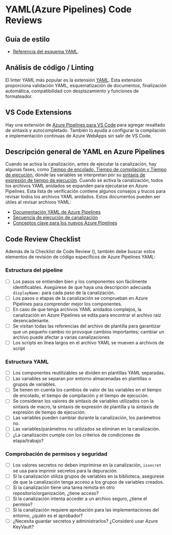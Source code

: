# YAML(Azure Pipelines) Code Reviews

## Guía de estilo

* [Referencia del esquema YAML](https://docs.microsoft.com/en-us/azure/devops/pipelines/yaml-schema/?view=azure-pipelines&tabs=schema%2Cparameter-schema&viewFallbackFrom=azure-devops).

## Análisis de código / Linting

El linter YAML más popular es la extensión [YAML](https://marketplace.visualstudio.com/items?itemName=redhat.vscode-yaml). Esta extensión proporciona validación YAML, esquematización de documentos, finalización automática, compatibilidad con desplazamiento y funciones de formateador.

## VS Code Extensions

Hay una extensión de [Azure Pipelines para VS Code](https://marketplace.visualstudio.com/items?itemName=ms-azure-devops.azure-pipelines) para agregar resaltado de sintaxis y autocompletado. También lo ayuda a configurar la compilación e implementación continuas de Azure WebApps sin salir de VS Code.

## Descripción general de YAML en Azure Pipelines

Cuando se activa la canalización, antes de ejecutar la canalización, hay algunas fases, como [Tiempo de encolado, Tiempo de compilación y Tiempo de ejecución](https://adamtheautomator.com/azure-devops-variables/#Pipeline_Execution_Phases), donde las variables se interpretan por su [sintaxis de expresión de tiempo de ejecución](https://docs.microsoft.com/en-us/azure/devops/pipelines/process/variables?view=azure-devops&tabs=yaml%2Cbatch#runtime-expression-syntax).
Cuando se activa la canalización, todos los archivos YAML anidados se expanden para ejecutarse en Azure Pipelines. Esta lista de verificación contiene algunos consejos y trucos para revisar todos los archivos YAML anidados.
Estos documentos pueden ser útiles al revisar archivos YAML:

* [Documentación YAML de Azure Pipelines](https://docs.microsoft.com/en-us/azure/devops/pipelines/yaml-schema/?view=azure-pipelines)
* [Secuencia de ejecución de canalización](https://docs.microsoft.com/en-us/azure/devops/pipelines/process/runs?view=azure-devops)
* [Conceptos clave para los nuevos Azure Pipelines](https://docs.microsoft.com/en-us/azure/devops/pipelines/get-started/key-pipelines-concepts?view=azure-devops)

## Code Review Checklist

Además de la Checklist de Code Review (), también debe buscar estos elementos de revisión de código específicos de Azure Pipelines YAML:

### Estructura del pipeline

* [ ] Los pasos se entienden bien y los componentes son fácilmente identificables. Asegúrese de que haya una descripción adecuada `displayName:` para cada paso de la canalización.
* [ ] Los pasos o etapas de la canalización se comprueban en Azure Pipelines para comprender mejor los componentes.
* [ ] En caso de que tenga archivos YAML anidados complejos, la canalización en Azure Pipelines se edita para encontrar el archivo raíz desencadenante.
* [ ] Se visitan todas las referencias del archivo de plantilla para garantizar que un pequeño cambio no provoque cambios importantes; cambiar un archivo puede afectar a varias canalizaciones
* [ ] Los scripts en línea largos en el archivo YAML se mueven a archivos de script

### Estructura YAML

* [ ] Los componentes reutilizables se dividen en plantillas YAML separadas.
* [ ] Las variables se separan por entorno almacenadas en plantillas o grupos de variables.
* [ ] Se tienen en cuenta los cambios de valor de las variables en el tiempo de encolado, el tiempo de compilación y el tiempo de ejecución.
* [ ] Se consideran los valores de sintaxis de variables utilizados con la sintaxis de macro, la sintaxis de expresión de plantilla y la sintaxis de expresión de tiempo de ejecución.
* [ ] Las variables pueden cambiar durante la canalización, los parámetros no.
* [ ] Las variables/parámetros no utilizados se eliminan en la canalización.
* [ ] ¿La canalización cumple con los criterios de condiciones de etapa/trabajo?

### Comprobación de permisos y seguridad

* [ ] Los valores secretos no deben imprimirse en la canalización, `issecret` se usa para imprimir secretos para la depuración.
* [ ] Si la canalización utiliza grupos de variables en la biblioteca, asegúrese de que la canalización tenga acceso a los grupos de variables creados.
* [ ] Si la canalización tiene una tarea remota en otro repositorio/organización, ¿tiene acceso?
* [ ] Si la canalización intenta acceder a un archivo seguro, ¿tiene el permiso?
* [ ] Si la canalización requiere aprobación para las implementaciones del entorno, ¿quién es el aprobador?
* [ ] ¿Necesita guardar secretos y administrarlos? ¿Consideró usar Azure KeyVault?
